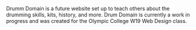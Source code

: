Drumm Domain is a future website set up to teach others about the drumming skills, kits, history, and more. Drum Domain is currently a work in progress and was created for the Olympic College W19 Web Design class.
